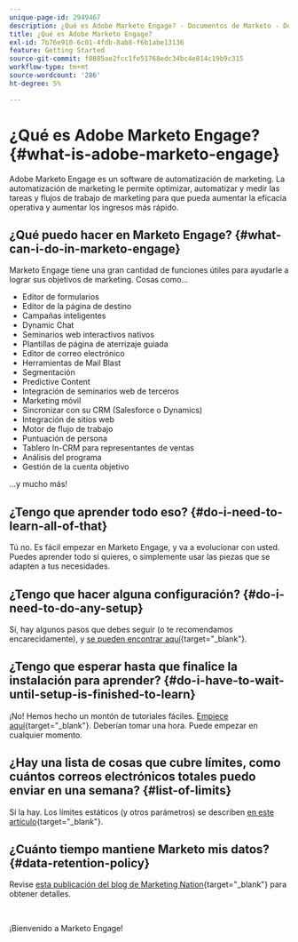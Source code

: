 ```yaml
---
unique-page-id: 2949467
description: ¿Qué es Adobe Marketo Engage? - Documentos de Marketo - Documentación del producto
title: ¿Qué es Adobe Marketo Engage?
exl-id: 7b76e910-6c01-4fdb-8ab8-f6b1abe13136
feature: Getting Started
source-git-commit: f0885ae2fcc1fe51768edc34bc4e814c19b9c315
workflow-type: tm+mt
source-wordcount: '286'
ht-degree: 5%

---
```


# ¿Qué es Adobe Marketo Engage? {#what-is-adobe-marketo-engage}

Adobe Marketo Engage es un software de automatización de marketing. La automatización de marketing le permite optimizar, automatizar y medir las tareas y flujos de trabajo de marketing para que pueda aumentar la eficacia operativa y aumentar los ingresos más rápido.

## ¿Qué puedo hacer en Marketo Engage? {#what-can-i-do-in-marketo-engage}

Marketo Engage tiene una gran cantidad de funciones útiles para ayudarle a lograr sus objetivos de marketing. Cosas como...

* Editor de formularios
* Editor de la página de destino
* Campañas inteligentes
* Dynamic Chat
* Seminarios web interactivos nativos
* Plantillas de página de aterrizaje guiada
* Editor de correo electrónico
* Herramientas de Mail Blast
* Segmentación
* Predictive Content
* Integración de seminarios web de terceros
* Marketing móvil
* Sincronizar con su CRM (Salesforce o Dynamics)
* Integración de sitios web
* Motor de flujo de trabajo
* Puntuación de persona
* Tablero In-CRM para representantes de ventas
* Análisis del programa
* Gestión de la cuenta objetivo

...y mucho más!

## ¿Tengo que aprender todo eso? {#do-i-need-to-learn-all-of-that}

Tú no. Es fácil empezar en Marketo Engage, y va a evolucionar con usted. Puedes aprender todo si quieres, o simplemente usar las piezas que se adapten a tus necesidades.

## ¿Tengo que hacer alguna configuración? {#do-i-need-to-do-any-setup}

Sí, hay algunos pasos que debes seguir (o te recomendamos encarecidamente), y [se pueden encontrar aquí](/help/marketo/getting-started/initial-setup/setup-steps.md){target="_blank"}.

## ¿Tengo que esperar hasta que finalice la instalación para aprender? {#do-i-have-to-wait-until-setup-is-finished-to-learn}

¡No! Hemos hecho un montón de tutoriales fáciles. [Empiece aquí](/help/marketo/getting-started/quick-wins/get-set-up-and-add-a-person.md){target="_blank"}. Deberían tomar una hora. Puede empezar en cualquier momento.

## ¿Hay una lista de cosas que cubre límites, como cuántos correos electrónicos totales puedo enviar en una semana? {#list-of-limits}

Sí la hay. Los límites estáticos (y otros parámetros) se describen [en este artículo](https://helpx.adobe.com/legal/product-descriptions/adobe-marketo-engage---product-description.html#performance-guardrails){target="_blank"}.

## ¿Cuánto tiempo mantiene Marketo mis datos? {#data-retention-policy}

Revise [esta publicación del blog de Marketing Nation](https://nation.marketo.com/t5/knowledgebase/marketo-activities-data-retention-policy-overview-amp-faq/ta-p/250750){target="_blank"} para obtener detalles.

<br>

¡Bienvenido a Marketo Engage!
